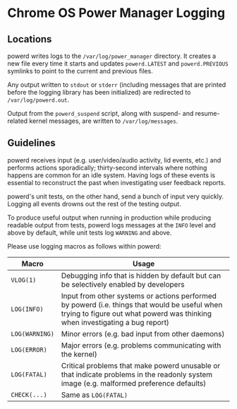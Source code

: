 # Chrome OS Power Manager Logging

## Locations

powerd writes logs to the `/var/log/power_manager` directory. It creates a new
file every time it starts and updates `powerd.LATEST` and `powerd.PREVIOUS`
symlinks to point to the current and previous files.

Any output written to `stdout` or `stderr` (including messages that are printed
before the logging library has been initialized) are redirected to
`/var/log/powerd.out`.

Output from the `powerd_suspend` script, along with suspend- and resume-related
kernel messages, are written to `/var/log/messages`.

## Guidelines

powerd receives input (e.g. user/video/audio activity, lid events, etc.) and
performs actions sporadically; thirty-second intervals where nothing happens are
common for an idle system. Having logs of these events is essential to
reconstruct the past when investigating user feedback reports.

powerd's unit tests, on the other hand, send a bunch of input very quickly.
Logging all events drowns out the rest of the testing output.

To produce useful output when running in production while producing readable
output from tests, powerd logs messages at the `INFO` level and above by
default, while unit tests log `WARNING` and above.

Please use logging macros as follows within powerd:

| Macro          | Usage |
|----------------|-------|
| `VLOG(1)`      | Debugging info that is hidden by default but can be selectively enabled by developers |
| `LOG(INFO)`    | Input from other systems or actions performed by powerd (i.e. things that would be useful when trying to figure out what powerd was thinking when investigating a bug report) |
| `LOG(WARNING)` | Minor errors (e.g. bad input from other daemons) |
| `LOG(ERROR)`   | Major errors (e.g. problems communicating with the kernel) |
| `LOG(FATAL)`   | Critical problems that make powerd unusable or that indicate problems in the readonly system image (e.g. malformed preference defaults) |
| `CHECK(...)`   | Same as `LOG(FATAL)` |
